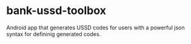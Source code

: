 # bank-ussd-toolbox

Android app that generates USSD codes for users with a powerful json syntax for defininig generated codes.
